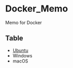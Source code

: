 
# Docker_Memo

Memo for Docker

## Table

- [Ubuntu](https://github.com/STomoya/Docker_Memo/blob/master/Ubuntu.md)
- Windows
- macOS
